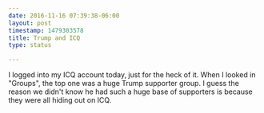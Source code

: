 ```yaml
---
date: 2016-11-16 07:39:38-06:00
layout: post
timestamp: 1479303578
title: Trump and ICQ
type: status

---
```

I logged into my ICQ account today, just for the heck of it. When I looked in "Groups", the top one was a huge Trump supporter group. I guess the reason we didn't know he had such a huge base of supporters is because they were all hiding out on ICQ.